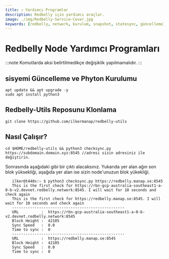 ```yaml
---
title: ⤴️ Yardımcı Programlar
description: Redbelly için yardımcı araçlar.
image: ./img/Redbelly-Service-Cover.jpg
keywords: [redbelly, network, kurulum, snapshot, statesync, güncelleme]
---
```


# Redbelly Node Yardımcı Programları
:::note
Komutlarda aksi belirtilmedikçe değişiklik yapılmamalıdır.
:::

## sisyemi Güncelleme ve Phyton Kurulumu
```shell
apt update && apt upgrade -y
sudo apt install python3
```

## Redbelly-Utils Reposunu Klonlama
```shell
git clone https://github.com/ilkermanap/redbelly-utils
```

## Nasıl Çalışır?
```shell
cd $HOME/redbelly-utils && python3 checksync.py https://subdomain.domain.xyz:8545 //adresi sizin adresiniz ile değiştirin.
```

Sonrasında aşağıdaki gibi bir çıktı alacaksınız. Yukarıda yer alan ağın son blok yüksekliği, aşağıda yer alan ise sizin node'unuzun blok yükekliği.
```shell
   ilker@t440s:~ $ python3 checksync.py https://redbelly.manap.se:8545
   This is the first check for https://rbn-gcp-australia-southeast1-a-0-b-v2.devnet.redbelly.network:8545. I will wait for 10 seconds and check again
   This is the first check for https://redbelly.manap.se:8545. I will wait for 10 seconds and check again  
   --------------------------------------------------
   URL          :  https://rbn-gcp-australia-southeast1-a-0-b-v2.devnet.redbelly.network:8545
   Block Height :  42105
   Sync Speed   :  0.0
   Time to sync :  0
   --------------------------------------------------
   URL          :  https://redbelly.manap.se:8545
   Block Height :  42105
   Sync Speed   :  0.0
   Time to sync :  0
```

